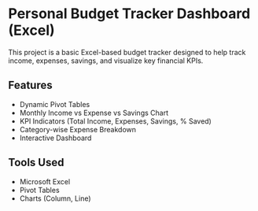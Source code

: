 #  Personal Budget Tracker Dashboard (Excel)

This project is a basic Excel-based budget tracker designed to help track income, expenses, savings, and visualize key financial KPIs.

##  Features
- Dynamic Pivot Tables
- Monthly Income vs Expense vs Savings Chart
- KPI Indicators (Total Income, Expenses, Savings, % Saved)
- Category-wise Expense Breakdown
- Interactive Dashboard

##  Tools Used
- Microsoft Excel
- Pivot Tables
- Charts (Column, Line)
